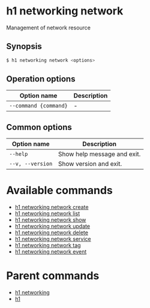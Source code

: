 
# h1 networking network

Management of network resource

## Synopsis

```bash
$ h1 networking network <options>
```

## Operation options

| Option name               | Description |
| ------------------------- | ----------- |
| ```--command {command}``` | -           |

## Common options

| Option name          | Description                 |
| -------------------- | --------------------------- |
| ```--help```         | Show help message and exit. |
| ```--v, --version``` | Show version and exit.      |

# Available commands

* [h1 networking network create](./create/README.md)
* [h1 networking network list](./list/README.md)
* [h1 networking network show](./show/README.md)
* [h1 networking network update](./update/README.md)
* [h1 networking network delete](./delete/README.md)
* [h1 networking network service](./service/README.md)
* [h1 networking network tag](./tag/README.md)
* [h1 networking network event](./event/README.md)

# Parent commands

* [h1 networking](./../README.md)
* [h1](./../../README.md)

